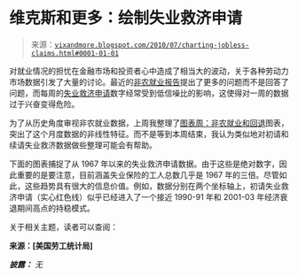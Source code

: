 <!--yml

分类：未分类

日期：2024-05-18 17:06:36

-->

# 维克斯和更多：绘制失业救济申请

> 来源：[`vixandmore.blogspot.com/2010/07/charting-jobless-claims.html#0001-01-01`](http://vixandmore.blogspot.com/2010/07/charting-jobless-claims.html#0001-01-01)

对就业情况的担忧在金融市场和投资者心中造成了相当大的波动，关于各种劳动力市场数据引发了大量的讨论。最近的[非农就业报告](http://vixandmore.blogspot.com/search/label/nonfarm%20payrolls)提出了更多的问题而不是回答了问题，而每周的[失业救济申请](http://vixandmore.blogspot.com/search/label/jobless%20claims)数字经常受到低信噪比的影响，这使得对一周的数据过于兴奋变得危险。

为了从历史角度审视非农就业数据，上周我整理了[图表周：非农就业和回退](http://vixandmore.blogspot.com/2010/07/nonfarm-payrolls-and-backsliding.html)图表，突出了这个月度数据的非线性特征。而不是等到本周结束，我认为类似地对初请和续请失业救济数据做些整理可能会有帮助。

下面的图表捕捉了从 1967 年以来的失业救济申请数据。由于这些是绝对数字，因此重要的是要注意，目前涵盖失业保险的工人总数几乎是 1967 年的三倍。尽管如此，这些趋势具有很大的信息价值。例如，数据分别在两个坐标轴上，初请失业救济申请（实心红色线）似乎已经进入了一个接近 1990-91 年和 2001-03 年经济衰退期间高点的持稳模式。

关于相关主题，读者可以查阅：

**来源：[美国劳工统计局]**

***披露：*** *无*
